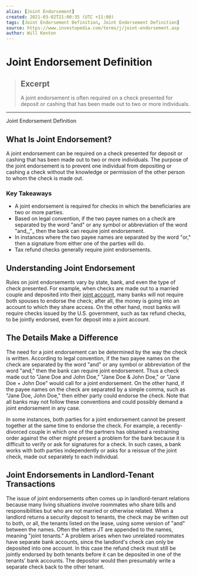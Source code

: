 ```yaml
---
alias: [Joint Endorsement]
created: 2021-03-02T21:00:35 (UTC +11:00)
tags: [Joint Endorsement Definition, Joint Endorsement Definition]
source: https://www.investopedia.com/terms/j/joint-endorsement.asp
author: Will Kenton
---
```


# Joint Endorsement Definition

> ## Excerpt
> A joint endorsement is often required on a check presented for deposit or cashing that has been made out to two or more individuals.

---

Joint Endorsement Definition
## What Is Joint Endorsement?

A joint endorsement can be required on a check presented for deposit or cashing that has been made out to two or more individuals. The purpose of the joint endorsement is to prevent one individual from depositing or cashing a check without the knowledge or permission of the other person to whom the check is made out.

### Key Takeaways

-   A joint endorsement is required for checks in which the beneficiaries are two or more parties.
-   Based on legal convention, if the two payee names on a check are separated by the word "and" or any symbol or abbreviation of the word "and_,"_ then the bank can require joint endorsement.
-   In instances where the two payee names are separated by the word "or," then a signature from either one of the parties will do.
-   Tax refund checks generally require joint endorsements.

## Understanding Joint Endorsement

Rules on joint endorsements vary by state, bank, and even the type of check presented. For example, when checks are made out to a married couple and deposited into their [joint account,](https://www.investopedia.com/terms/j/jointaccount.asp) many banks will not require both spouses to endorse the check; after all, the money is going into an account to which they share access. On the other hand, most banks will require checks issued by the U.S. government, such as tax refund checks, to be jointly endorsed, even for deposit into a joint account.

## The Details Make a Difference

The need for a joint endorsement can be determined by the way the check is written. According to legal convention, if the two payee names on the check are separated by the word "and" or any symbol or abbreviation of the word "and," then the bank can require joint endorsement. Thus a check made out to "Jane Doe and John Doe," "Jane Doe & John Doe," or "Jane Doe + John Doe" would call for a joint endorsement. On the other hand, if the payee names on the check are separated by a simple comma, such as "Jane Doe, John Doe," then either party could endorse the check. Note that all banks may not follow these conventions and could possibly demand a joint endorsement in any case.

In some instances, both parties for a joint endorsement cannot be present together at the same time to endorse the check. For example, a recently-divorced couple in which one of the partners has obtained a restraining order against the other might present a problem for the bank because it is difficult to verify or ask for signatures for a check. In such cases, a bank works with both parties independently or asks for a reissue of the joint check, made out separately to each individual.

## Joint Endorsements in Landlord-Tenant Transactions

The issue of joint endorsements often comes up in landlord-tenant relations because many living situations involve roommates who share bills and responsibilities but who are not married or otherwise related. When a landlord returns a security deposit to tenants, the check may be written out to both, or all, the tenants listed on the lease, using some version of "and" between the names. Often the letters JT are appended to the names, meaning "joint tenants." A problem arises when two unrelated roommates have separate bank accounts, since the landlord's check can only be deposited into one account. In this case the refund check must still be jointly endorsed by both tenants before it can be deposited in one of the tenants' bank accounts. The depositor would then presumably write a separate check back to the other tenant.
